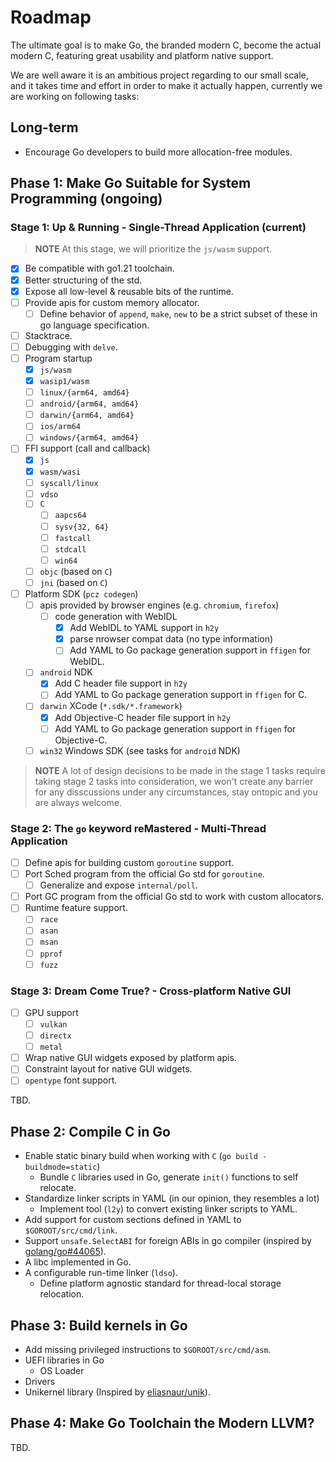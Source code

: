 # Roadmap

The ultimate goal is to make Go, the branded modern C, become the actual modern C, featuring great usability and platform native support.

We are well aware it is an ambitious project regarding to our small scale, and it takes time and effort in order to make it actually happen, currently we are working on following tasks:

## Long-term

- Encourage Go developers to build more allocation-free modules.

## Phase 1: Make Go Suitable for System Programming (ongoing)

### Stage 1: Up & Running - Single-Thread Application (current)

> **NOTE**
> At this stage, we will prioritize the `js/wasm` support.

- [x] Be compatible with go1.21 toolchain.
- [x] Better structuring of the std.
- [x] Expose all low-level & reusable bits of the runtime.
- [ ] Provide apis for custom memory allocator.
  - [ ] Define behavior of `append`, `make`, `new` to be a strict subset of these in go language specification.
- [ ] Stacktrace.
- [ ] Debugging with `delve`.
- [ ] Program startup
  - [x] `js/wasm`
  - [x] `wasip1/wasm`
  - [ ] `linux/{arm64, amd64}`
  - [ ] `android/{arm64, amd64}`
  - [ ] `darwin/{arm64, amd64}`
  - [ ] `ios/arm64`
  - [ ] `windows/{arm64, amd64}`
- [ ] FFI support (call and callback)
  - [x] `js`
  - [x] `wasm/wasi`
  - [ ] `syscall/linux`
  - [ ] `vdso`
  - [ ] `C`
    - [ ] `aapcs64`
    - [ ] `sysv{32, 64}`
    - [ ] `fastcall`
    - [ ] `stdcall`
    - [ ] `win64`
  - [ ] `objc` (based on `C`)
  - [ ] `jni` (based on `C`)
- [ ] Platform SDK (`pcz codegen`)
  - [ ] apis provided by browser engines (e.g. `chromium`, `firefox`)
    - [ ] code generation with WebIDL
      - [x] Add WebIDL to YAML support in `h2y`
      - [x] parse nrowser compat data (no type information)
      - [ ] Add YAML to Go package generation support in `ffigen` for WebIDL.
  - [ ] `android` NDK
    - [x] Add C header file support in `h2y`
    - [ ] Add YAML to Go package generation support in `ffigen` for C.
  - [ ] `darwin` XCode (`*.sdk/*.framework`)
    - [x] Add Objective-C header file support in `h2y`
    - [ ] Add YAML to Go package generation support in `ffigen` for Objective-C.
  - [ ] `win32` Windows SDK (see tasks for `android` NDK)

> **NOTE**
> A lot of design decisions to be made in the stage 1 tasks require taking stage 2 tasks into consideration, we won't create any barrier for any disscussions under any circumstances, stay ontopic and you are always welcome.

### Stage 2: The `go` keyword reMastered - Multi-Thread Application

- [ ] Define apis for building custom `goroutine` support.
- [ ] Port Sched program from the official Go std for `goroutine`.
  - [ ] Generalize and expose `internal/poll`.
- [ ] Port GC program from the official Go std to work with custom allocators.
- [ ] Runtime feature support.
  - [ ] `race`
  - [ ] `asan`
  - [ ] `msan`
  - [ ] `pprof`
  - [ ] `fuzz`

### Stage 3: Dream Come True? - Cross-platform Native GUI

- [ ] GPU support
  - [ ] `vulkan`
  - [ ] `directx`
  - [ ] `metal`
- [ ] Wrap native GUI widgets exposed by platform apis.
- [ ] Constraint layout for native GUI widgets.
- [ ] `opentype` font support.

TBD.

## Phase 2: Compile C in Go

- Enable static binary build when working with `C` (`go build -buildmode=static`)
  - Bundle `C` libraries used in Go, generate `init()` functions to self relocate.
- Standardize linker scripts in YAML (in our opinion, they resembles a lot)
  - Implement tool (`l2y`) to convert existing linker scripts to YAML.
- Add support for custom sections defined in YAML to `$GOROOT/src/cmd/link`.
- Support `unsafe.SelectABI` for foreign ABIs in go compiler (inspired by [golang/go#44065](https://github.com/golang/go/issues/44065)).
- A libc implemented in Go.
- A configurable run-time linker (`ldso`).
  - Define platform agnostic standard for thread-local storage relocation.

## Phase 3: Build kernels in Go

- Add missing privileged instructions to `$GOROOT/src/cmd/asm`.
- UEFI libraries in Go
  - OS Loader
- Drivers
- Unikernel library (Inspired by [eliasnaur/unik](https://git.sr.ht/~eliasnaur/unik)).

## Phase 4: Make Go Toolchain the Modern LLVM?

TBD.
